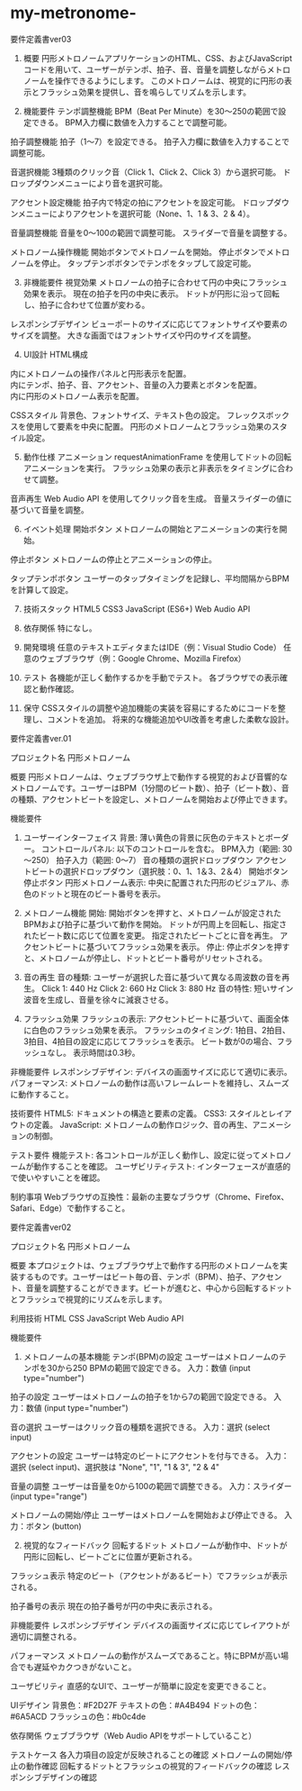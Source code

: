 # my-metronome-


要件定義書ver03

1. 概要
円形メトロノームアプリケーションのHTML、CSS、およびJavaScriptコードを用いて、ユーザーがテンポ、拍子、音、音量を調整しながらメトロノームを操作できるようにします。
このメトロノームは、視覚的に円形の表示とフラッシュ効果を提供し、音を鳴らしてリズムを示します。

3. 機能要件
テンポ調整機能
BPM（Beat Per Minute）を30～250の範囲で設定できる。
BPM入力欄に数値を入力することで調整可能。

拍子調整機能
拍子（1～7）を設定できる。
拍子入力欄に数値を入力することで調整可能。

音選択機能
3種類のクリック音（Click 1、Click 2、Click 3）から選択可能。
ドロップダウンメニューにより音を選択可能。

アクセント設定機能
拍子内で特定の拍にアクセントを設定可能。
ドロップダウンメニューによりアクセントを選択可能（None、1、1 & 3、2 & 4）。

音量調整機能
音量を0～100の範囲で調整可能。
スライダーで音量を調整する。

メトロノーム操作機能
開始ボタンでメトロノームを開始。
停止ボタンでメトロノームを停止。
タップテンポボタンでテンポをタップして設定可能。

3. 非機能要件
視覚効果
メトロノームの拍子に合わせて円の中央にフラッシュ効果を表示。
現在の拍子を円の中央に表示。
ドットが円形に沿って回転し、拍子に合わせて位置が変わる。

レスポンシブデザイン
ビューポートのサイズに応じてフォントサイズや要素のサイズを調整。
大きな画面ではフォントサイズや円のサイズを調整。

4. UI設計
HTML構成
<div class="container"> 内にメトロノームの操作パネルと円形表示を配置。
<div class="controls"> 内にテンポ、拍子、音、アクセント、音量の入力要素とボタンを配置。
<div class="circle-container"> 内に円形のメトロノーム表示を配置。

CSSスタイル
背景色、フォントサイズ、テキスト色の設定。
フレックスボックスを使用して要素を中央に配置。
円形のメトロノームとフラッシュ効果のスタイル設定。

5. 動作仕様
アニメーション
requestAnimationFrame を使用してドットの回転アニメーションを実行。
フラッシュ効果の表示と非表示をタイミングに合わせて調整。

音声再生
Web Audio API を使用してクリック音を生成。
音量スライダーの値に基づいて音量を調整。

6. イベント処理
開始ボタン
メトロノームの開始とアニメーションの実行を開始。

停止ボタン
メトロノームの停止とアニメーションの停止。

タップテンポボタン
ユーザーのタップタイミングを記録し、平均間隔からBPMを計算して設定。

7. 技術スタック
HTML5
CSS3
JavaScript (ES6+)
Web Audio API

8. 依存関係
特になし。

9. 開発環境
任意のテキストエディタまたはIDE（例：Visual Studio Code）
任意のウェブブラウザ（例：Google Chrome、Mozilla Firefox）

10. テスト
各機能が正しく動作するかを手動でテスト。
各ブラウザでの表示確認と動作確認。

11. 保守
CSSスタイルの調整や追加機能の実装を容易にするためにコードを整理し、コメントを追加。
将来的な機能追加やUI改善を考慮した柔軟な設計。









要件定義書ver.01

プロジェクト名
円形メトロノーム

概要
円形メトロノームは、ウェブブラウザ上で動作する視覚的および音響的なメトロノームです。ユーザーはBPM（1分間のビート数）、拍子（ビート数）、音の種類、アクセントビートを設定し、メトロノームを開始および停止できます。

機能要件
1. ユーザーインターフェイス
背景: 薄い黄色の背景に灰色のテキストとボーダー。
コントロールパネル: 以下のコントロールを含む。
BPM入力（範囲: 30～250）
拍子入力（範囲: 0～7）
音の種類の選択ドロップダウン
アクセントビートの選択ドロップダウン（選択肢：0、1、1＆3、2＆4）
開始ボタン
停止ボタン
円形メトロノーム表示: 中央に配置された円形のビジュアル、赤色のドットと現在のビート番号を表示。

2. メトロノーム機能
開始: 開始ボタンを押すと、メトロノームが設定されたBPMおよび拍子に基づいて動作を開始。
ドットが円周上を回転し、指定されたビート数に応じて位置を変更。
指定されたビートごとに音を再生。
アクセントビートに基づいてフラッシュ効果を表示。
停止: 停止ボタンを押すと、メトロノームが停止し、ドットとビート番号がリセットされる。

4. 音の再生
音の種類: ユーザーが選択した音に基づいて異なる周波数の音を再生。
Click 1: 440 Hz
Click 2: 660 Hz
Click 3: 880 Hz
音の特性: 短いサイン波音を生成し、音量を徐々に減衰させる。

5. フラッシュ効果
フラッシュの表示: アクセントビートに基づいて、画面全体に白色のフラッシュ効果を表示。
フラッシュのタイミング:
1拍目、2拍目、3拍目、4拍目の設定に応じてフラッシュを表示。
ビート数が0の場合、フラッシュなし。
表示時間は0.3秒。

非機能要件
レスポンシブデザイン: デバイスの画面サイズに応じて適切に表示。
パフォーマンス: メトロノームの動作は高いフレームレートを維持し、スムーズに動作すること。

技術要件
HTML5: ドキュメントの構造と要素の定義。
CSS3: スタイルとレイアウトの定義。
JavaScript: メトロノームの動作ロジック、音の再生、アニメーションの制御。

テスト要件
機能テスト: 各コントロールが正しく動作し、設定に従ってメトロノームが動作することを確認。
ユーザビリティテスト: インターフェースが直感的で使いやすいことを確認。

制約事項
Webブラウザの互換性：最新の主要なブラウザ（Chrome、Firefox、Safari、Edge）で動作すること。





要件定義書ver02

プロジェクト名
円形メトロノーム

概要
本プロジェクトは、ウェブブラウザ上で動作する円形のメトロノームを実装するものです。ユーザーはビート毎の音、テンポ（BPM）、拍子、アクセント、音量を調整することができます。ビートが進むと、中心から回転するドットとフラッシュで視覚的にリズムを示します。

利用技術
HTML
CSS
JavaScript
Web Audio API

機能要件
1. メトロノームの基本機能
テンポ(BPM)の設定
ユーザーはメトロノームのテンポを30から250 BPMの範囲で設定できる。
入力：数値 (input type="number")

拍子の設定
ユーザーはメトロノームの拍子を1から7の範囲で設定できる。
入力：数値 (input type="number")

音の選択
ユーザーはクリック音の種類を選択できる。
入力：選択 (select input)

アクセントの設定
ユーザーは特定のビートにアクセントを付与できる。
入力：選択 (select input)、選択肢は "None", "1", "1 & 3", "2 & 4"

音量の調整
ユーザーは音量を0から100の範囲で調整できる。
入力：スライダー (input type="range")

メトロノームの開始/停止
ユーザーはメトロノームを開始および停止できる。
入力：ボタン (button)

2. 視覚的なフィードバック
回転するドット
メトロノームが動作中、ドットが円形に回転し、ビートごとに位置が更新される。

フラッシュ表示
特定のビート（アクセントがあるビート）でフラッシュが表示される。

拍子番号の表示
現在の拍子番号が円の中央に表示される。

非機能要件
レスポンシブデザイン
デバイスの画面サイズに応じてレイアウトが適切に調整される。

パフォーマンス
メトロノームの動作がスムーズであること。特にBPMが高い場合でも遅延やカクつきがないこと。

ユーザビリティ
直感的なUIで、ユーザーが簡単に設定を変更できること。

UIデザイン
背景色：#F2D27F
テキストの色：#A4B494
ドットの色：#6A5ACD
フラッシュの色：#b0c4de

依存関係
ウェブブラウザ（Web Audio APIをサポートしていること）

テストケース
各入力項目の設定が反映されることの確認
メトロノームの開始/停止の動作確認
回転するドットとフラッシュの視覚的フィードバックの確認
レスポンシブデザインの確認
